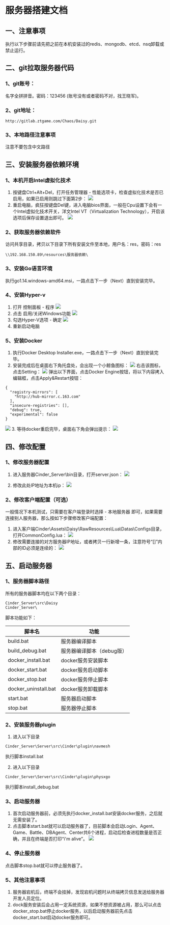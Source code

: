 # 服务器搭建文档

## 一、注意事项
执行以下步骤前请先把之前在本机安装过的redis、mongodb、etcd、nsq卸载或禁止运行。	

## 二、git拉取服务器代码

### 1、git账号：
名字全拼拼音。密码：123456 (账号没有或者密码不对，找王晓军)。

### 2、git地址：
```
http://gitlab.ztgame.com/Chaos/Daisy.git
```

### 3、本地路径注意事项
注意不要包含中文路径

## 三、安装服务器依赖环境

### 1、本机开启Intel虚拟化技术
1. 按键盘Ctrl+Alt+Del，打开任务管理器 - 性能选项卡，检查虚拟化技术是否已启用，如果已启用则跳过下面第2步：
![](server_res\5.png)
2. 重启电脑，疯狂按键盘Del键，进入电脑bios界面，一般在Cpu设置下会有一个Intel虚拟化技术开关，洋文Intel VT（Virtualization Technology），开启该选项后保存设置退出即可。
![](server_res\6.jpg)

### 2、获取服务器依赖软件
访问共享目录，拷贝以下目录下所有安装文件至本地，用户名：res，密码：res
```
\\192.168.150.89\resources\服务器依赖\
```

### 3、安装Go语言环境
执行go1.14.windows-amd64.msi，一路点击下一步（Next）直到安装完毕。

### 4、安装Hyper-v
1. 打开 控制面板 - 程序
![](server_res\7.png)
2. 点击 启用/关闭Windows功能
![](server_res\8.png)
3. 勾选Hyper-V选项 - 确定 
![](server_res\9.png)
4. 重新启动电脑

### 5、安装Docker
1. 执行Docker Desktop Installer.exe，一路点击下一步（Next）直到安装完毕。
2. 安装完成后在桌面右下角托盘处，会出现一个小鲸鱼图标：
![](server_res\1.png)
右击该图标，点击Setting：
![](server_res\2.png)
弹出以下界面，点击Docker Engine按钮，将以下内容拷入编辑框，点击Apply&Restart按钮：
```
{
  "registry-mirrors": [
    "http://hub-mirror.c.163.com"
  ],
  "insecure-registries": [],
  "debug": true,
  "experimental": false
}
```
![](server_res\3.png)
3. 等待docker重启完毕，桌面右下角会弹出提示：
![](server_res\4.png)

## 四、修改配置

### 1、修改服务器配置
1. 进入服务器Cinder_Server\bin目录，打开server.json：
![](server_res\11.png)

2. 修改此处IP地址为本机ip：
![](server_res\10.png)

### 2、修改客户端配置（可选）
一般情况下本机测试，只需要在客户端登录时选择 - 本地服务器 即可，如果需要连接别人服务器，那么按如下步骤修改客户端配置：
1. 进入客户端Cinder\Assets\Daisy\RawResources\Lua\Datas\Configs目录，打开CommonConfig.lua：
![](server_res\12.png)
2. 修改需要连接的对方服务器IP地址，或者拷贝一行新增一条，注意符号“[]”内部的ID必须是连续的：
![](server_res\13.png)

## 五、启动服务器

### 1、服务器脚本路径
所有的服务器脚本均在以下两个目录：
```
Cinder_Server\src\Daisy
Cinder_Server\
```
脚本功能如下：

| 脚本名 | 功能 |
| --------- | ----- |
| build.bat | 服务器编译脚本 |
| build_debug.bat | 服务器编译脚本（debug版） |
| docker_install.bat | docker服务安装脚本 |
| docker_start.bat | docker服务启动脚本 |
| docker_stop.bat | docker服务停止脚本 |
| docker_uninstall.bat | docker服务卸载脚本 |
| start.bat | 服务器启动脚本 |
| stop.bat | 服务器停止脚本 |

### 2、安装服务器plugin
1. 进入以下目录
```
Cinder_Server\Server\src\Cinder\plugin\navmesh
```
执行脚本install.bat

2. 进入以下目录
```
Cinder_Server\Server\src\Cinder\plugin\physxgo
```
执行脚本install_debug.bat

### 3、启动服务器
1. 首次启动服务器前，必须先执行docker_install.bat安装docker服务，之后就无需安装了。
2. 点击脚本start.bat就可以启动服务器了，目前脚本会启动Login、Agent、Game、Battle、DBAgent、Center共6个进程，启动后检查进程数量是否正确，并且在终端是否打印“i'm alive”。
![](server_res\14.png)

### 4、停止服务器
点击脚本stop.bat就可以停止服务器了。

### 5、其他注意事项
1. 服务器宕机后，终端不会挂掉，发现宕机问题时从终端拷贝信息发送给服务器开发人员定位。
2. dock服务安装后会占用一定系统资源，如果不想资源被占用，那么可以点击docker_stop.bat停止docker服务，以后启动服务器前先点击docker_start.bat启动docker服务即可。
